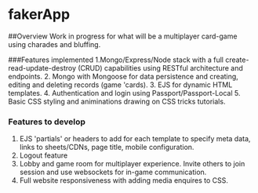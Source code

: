 # fakerApp

##Overview
Work in progress for what will be a multiplayer card-game using charades and bluffing.

###Features implemented
1.Mongo/Express/Node stack with a full create-read-update-destroy (CRUD) capabilities using RESTful architecture and endpoints.
2. Mongo with Mongoose for data persistence and creating, editing and deleting records (game 'cards).
3. EJS for dynamic HTML templates.
4. Authentication and login using Passport/Passport-Local
5. Basic CSS styling and animinations drawing on CSS tricks tutorials.

### Features to develop
1. EJS 'partials' or headers to add for each template to specify meta data, links to sheets/CDNs, page title, mobile configuration.
2. Logout feature
3. Lobby and game room for multiplayer experience. Invite others to join session and use websockets for in-game communication.
4. Full website responsiveness with adding media enquires to CSS.
